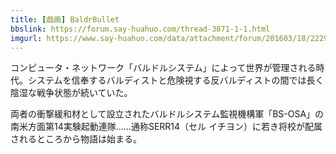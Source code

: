 ```yaml
---
title: [戯画] BaldrBullet
bbslink: https://forum.say-huahuo.com/thread-3871-1-1.html
imgurl: https://www.say-huahuo.com/data/attachment/forum/201603/18/222938ntfdpeeftpqyyh29.jpg
---
```


コンピュータ・ネットワーク「バルドルシステム」によって世界が管理される時代。システムを信奉するバルディストと危険視する反バルディストの間では長く陰湿な戦争状態が続いていた。

両者の衝撃緩和材として設立されたバルドルシステム監視機構軍「BS-OSA」の南米方面第14実験起動連隊……通称SERR14（セル イチヨン）に若き将校が配属されるところから物語は始まる。<!--more-->
